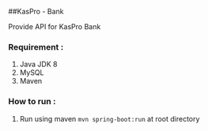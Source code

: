 ##KasPro - Bank

Provide API for KasPro Bank

### Requirement :

1. Java JDK 8
2. MySQL
3. Maven

### How to run :

1. Run using maven `mvn spring-boot:run` at root directory
